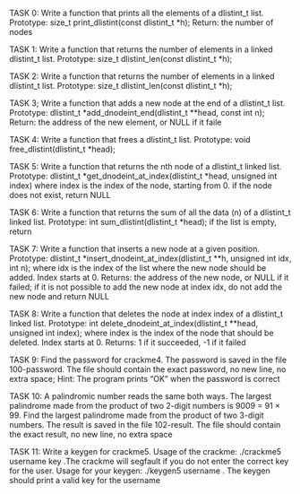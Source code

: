TASK 0: Write a function that prints all the elements of a dlistint_t list. Prototype: size_t print_dlistint(const dlistint_t *h); Return: the number of nodes

TASK 1: Write a function that returns the number of elements in a linked dlistint_t list. Prototype: size_t dlistint_len(const dlistint_t *h);

TASK 2: Write a function that returns the number of elements in a linked dlistint_t list. Prototype: size_t dlistint_len(const dlistint_t *h);

TASK 3; Write a function that adds a new node at the end of a dlistint_t list. Prototype: dlistint_t *add_dnodeint_end(dlistint_t **head, const int n); Return: the address of the new element, or NULL if it faile

TASK 4: Write a function that frees a dlistint_t list. Prototype: void free_dlistint(dlistint_t *head);

TASK 5: Write a function that returns the nth node of a dlistint_t linked list. Prototype: dlistint_t *get_dnodeint_at_index(dlistint_t *head, unsigned int index) where index is the index of the node, starting from 0. if the node does not exist, return NULL

TASK 6: Write a function that returns the sum of all the data (n) of a dlistint_t linked list. Prototype: int sum_dlistint(dlistint_t *head); if the list is empty, return

TASK 7: Write a function that inserts a new node at a given position. Prototype: dlistint_t *insert_dnodeint_at_index(dlistint_t **h, unsigned int idx, int n); where idx is the index of the list where the new node should be added. Index starts at 0. Returns: the address of the new node, or NULL if it failed; if it is not possible to add the new node at index idx, do not add the new node and return NULL

TASK 8: Write a function that deletes the node at index index of a dlistint_t linked list. Prototype: int delete_dnodeint_at_index(dlistint_t **head, unsigned int index); where index is the index of the node that should be deleted. Index starts at 0. Returns: 1 if it succeeded, -1 if it failed

TASK 9: Find the password for crackme4. The password is saved in the file 100-password. The file should contain the exact password, no new line, no extra space; Hint: The program prints “OK” when the password is correct

TASK 10: A palindromic number reads the same both ways. The largest palindrome made from the product of two 2-digit numbers is 9009 = 91 × 99. Find the largest palindrome made from the product of two 3-digit numbers. The result is saved in the file 102-result. The file should contain the exact result, no new line, no extra space

TASK 11: Write a keygen for crackme5. Usage of the crackme: ./crackme5 username key .The crackme will segfault if you do not enter the correct key for the user. Usage for your keygen: ./keygen5 username . The keygen should print a valid key for the username


